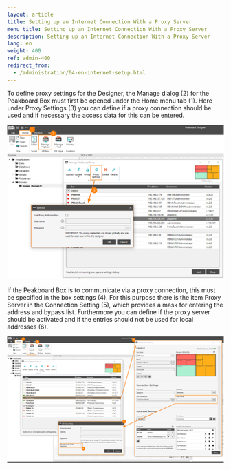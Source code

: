 ```yaml
---
layout: article
title: Setting up an Internet Connection With a Proxy Server
menu_title: Setting up an Internet Connection With a Proxy Server
description: Setting up an Internet Connection With a Proxy Server
lang: en
weight: 400
ref: admin-400
redirect_from:
  - /administration/04-en-internet-setup.html
---
```



To define proxy settings for the Designer, the Manage dialog (2) for the Peakboard Box must first be opened under the Home menu tab (1). 
Here under Proxy Settings (3) you can define if a proxy connection should be used and if necessary the access data for this can be entered.


![image_1](/assets/images/admin/internet-setup/proxy1.png)


If the Peakboard Box is to communicate via a proxy connection, this must be specified in the box settings (4). 
For this purpose there is the item Proxy Server in the Connection Setting (5), which provides a mask for entering the address and bypass list. 
Furthermore you can define if the proxy server should be activated and if the entries should not be used for local addresses (6).

![image_1](/assets/images/admin/internet-setup/proxy2.png) 